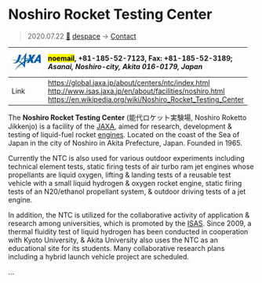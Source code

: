 # Noshiro Rocket Testing Center
> 2020.07.22 [🚀](../index/index.md) [despace](index.md) → [Contact](contact.md)

|[![](f/contact/j/jaxa_logo1_thumb.jpg)](f/contact/j/jaxa_logo1.png)|<mark>noemail</mark>, +81-185-52-7123, Fax: +81-185-52-3189;<br> *Asanai, Noshiro-city, Akita 016-0179, Japan*|
|:--|:--|
|Link|<https://global.jaxa.jp/about/centers/ntc/index.html><br> <http://www.isas.jaxa.jp/en/about/facilities/noshiro.html><br> <https://en.wikipedia.org/wiki/Noshiro_Rocket_Testing_Center>|

The **Noshiro Rocket Testing Center** (能代ロケット実験場, Noshiro Roketto Jikkenjo) is a facility of the [JAXA](zz_jaxa.md), aimed for research, development & testing of liquid-fuel rocket [engines](ps.md). Located on the coast of the Sea of Japan in the city of Noshiro in Akita Prefecture, Japan. Founded in 1965.

Currently the NTC is also used for various outdoor experiments including technical element tests, static firing tests of air turbo ram jet engines whose propellants are liquid oxygen, lifting & landing tests of a reusable test vehicle with a small liquid hydrogen & oxygen rocket engine, static firing tests of an N20/ethanol propellant system, & outdoor driving tests of a jet engine.

In addition, the NTC is utilized for the collaborative activity of application & research among universities, which is promoted by the [ISAS](zz_isas.md). Since 2009, a thermal fluidity test of liquid hydrogen has been conducted in cooperation with Kyoto University, & Akita University also uses the NTC as an educational site for its students. Many collaborative research plans including a hybrid launch vehicle project are scheduled.

<p style="page-break-after:always"> </p>

…

